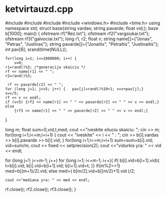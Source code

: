# ketvirtauzd.cpp

#include <iostream>
#include <fstream>
#include <iomanip>
#include <windows.h>
#include <time.h>
using namespace std;
struct baze{string vardas; string pavarde; float vid;}; 
baze b[1000];
main() {
	ofstream rf("Rez.txt");
    ofstream rf2("vargsiukai.txt");
    ofstream rf3("galvociai.txt");
    long r1, r2;
    float v;
	string name[]={"Jonas", "Petras", "Justinas"};
	string pavarde[]={"Jonaitis", "Petraitis", "Justinaitis"};
	int pav[6]; 
	srand(time(NULL));
	
	for(long i=1; i<=1000000; i++) {
		v=0;
    r1=rand()%3; /*generacija skaiciu */ 
    rf << name[r1] << " ";
    r2=rand()%3;

     rf << pavarde[r2] << " ";
    for (long j=1; j<=5; j++) {	  pav[j]=rand()%10+1; v=v+pav[j];} 
    v=v/5;
	rf << v << endl;
	if (v<5) {rf2 << name[r1] << " " << pavarde[r2] << " " << v << endl;} else 
     	{rf3 << name[r1] << " " << pavarde[r2] << " " << v << endl;}   
 }
    
	 
	  
     

     
     
     
		
long m;
float sum=0,vid,t,med;
cout <<"iveskite eiluciu skaiciu: ";
cin >> m;
for(long i=1;i<=m;i=i+1) {
cout << "iveskite" << i << " : ";
cin >> b[i].vardas >> b[i].pavarde >> b[i].vid;
}
for(long i=1;i<=m;i=i+1) sum=sum+b[i].vid;
vid=sum/m;
cout << fixed << setprecision(2);
cout <<"vidurkis yra: " << vid << endl;


for (long j=1; j<=m-1; j++)
for (long i=1; i<=m-1; i++){
	if( b[i].vid>b[i+1].vid){
		t=b[i].vid;
		b[i].vid=b[i+1].vid;
		b[i+1].vid=t;
	}}
	if(m%2==1) med=b[(m+1)/2].vid; else med=( b[m/2].vid+b[(m/2)+1].vid )/2;
	
	cout <<"mediana yra: " << med << endl; 
	
 rf.close();
     rf2.close();
     rf3.close();
}
